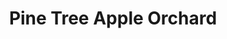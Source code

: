 ---
title: "Pine Tree Apple Orchard"
url: /white-bear-lake/pine-tree-apple-orchard/
shop: Hofladen
---